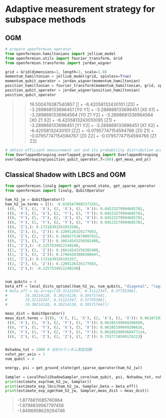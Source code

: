# Adaptive measurement strategy for subspace methods

## OGM
```python
# prepare openfermion operator
from openfermion.hamiltonians import jellium_model
from openfermion.utils import fourier_transform, Grid
from openfermion.transforms import jordan_wigner

grid = Grid(dimensions=1, length=3, scale=1.0)
momentum_hamiltonian = jellium_model(grid, spinless=True)
momentum_qubit_operator = jordan_wigner(momentum_hamiltonian)
position_hamiltonian = fourier_transform(momentum_hamiltonian, grid, spinless=True)
position_qubit_operator = jordan_wigner(position_hamiltonian)
position_qubit_operator
```

>>19.500476387540857 [] +
-6.42058132430101 [Z0] +
-3.289868133696451 [Y0 Y1] +
-3.289868133696451 [X0 X1] +
-3.2898681336964564 [Y0 Z1 Y2] +
-3.2898681336964564 [X0 Z1 X2] +
-6.4205813243010095 [Z1] +
-3.289868133696451 [Y1 Y2] +
-3.289868133696451 [X1 X2] +
-6.42058132430101 [Z2] +
-0.07957747154594766 [Z0 Z1] +
-0.07957747154594767 [Z0 Z2] +
-0.07957747154594766 [Z1 Z2]


```python
# obtain efficient measurement set and its probability distribution according to overlapped grouping
from OverlappedGrouping.overlapped_grouping import OverlappedGrouping
overlappedGrouping(position_qubit_operator,T=100).get_meas_and_p()

```

## Classical Shadow with LBCS and OGM
```python
from openfermion.linalg import get_ground_state, get_sparse_operator
from openfermion import linalg, QubitOperator

ham_h2_jw = QubitOperator()
ham_h2_jw.terms = {(): -0.8105479805373261,
 ((0, 'X'), (1, 'X'), (2, 'X'), (3, 'X')): 0.04523279994605781,
 ((0, 'X'), (1, 'X'), (2, 'Y'), (3, 'Y')): 0.04523279994605781,
 ((0, 'Y'), (1, 'Y'), (2, 'X'), (3, 'X')): 0.04523279994605781,
 ((0, 'Y'), (1, 'Y'), (2, 'Y'), (3, 'Y')): 0.04523279994605781,
 ((0, 'Z'),): 0.17218393261915566,
 ((0, 'Z'), (1, 'Z')): 0.1209126326177663,
 ((0, 'Z'), (2, 'Z')): 0.16892753870087912,
 ((0, 'Z'), (3, 'Z')): 0.16614543256382408,
 ((1, 'Z'),): -0.2257534922240248,
 ((1, 'Z'), (2, 'Z')): 0.16614543256382408,
 ((1, 'Z'), (3, 'Z')): 0.17464343068300447,
 ((2, 'Z'),): 0.1721839326191557,
 ((2, 'Z'), (3, 'Z')): 0.1209126326177663,
 ((3, 'Z'),): -0.2257534922240248}


num_qubits = 4
beta_eff = local_dists_optimal(ham_h2_jw, num_qubits, "diagonal", "lagrange")
# beta_eff = np.array([[0.31122347, 0.31122347, 0.37755306],
#        [0.30214128, 0.30214128, 0.39571744],
#        [0.31122347, 0.31122347, 0.37755306],
#        [0.30214128, 0.30214128, 0.39571744]])

meas_dist = QubitOperator()
meas_dist.terms = {((0, 'X'), (1, 'X'), (2, 'X'), (3, 'X')): 0.06107293172976727,
 ((0, 'X'), (1, 'X'), (2, 'Y'), (3, 'Y')): 0.06105199949206699,
 ((0, 'Y'), (1, 'Y'), (2, 'X'), (3, 'X')): 0.06105199949206626,
 ((0, 'Y'), (1, 'Y'), (2, 'Y'), (3, 'Y')): 0.061052009368477114,
 ((0, 'Z'), (1, 'Z'), (2, 'Z'), (3, 'Z')): 0.7557710599176223}


Nshadow_tot = 1000 # 合計のランダム測定回数
nshot_per_axis = 1
num_qubit = 4

energy, psi = get_ground_state(get_sparse_operator(ham_h2_jw))
    
Sampler = LocalPauliShadowSampler_core(num_qubit, psi, Nshadow_tot, nshot_per_axis)
print(estimate_exp(ham_h2_jw, Sampler))
print(estimate_exp_lbcs(ham_h2_jw, Sampler,beta = beta_eff))
print(estimate_exp_ogm(ham_h2_jw, Sampler,meas_dist = meas_dist))
```
> -1.8776611085760964   
-1.8798839567797456  
 -1.8496958629294746  
